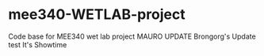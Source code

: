 # mee340-WETLAB-project
 Code base for MEE340 wet lab project
MAURO UPDATE
Brongorg's Update test
It's Showtime
